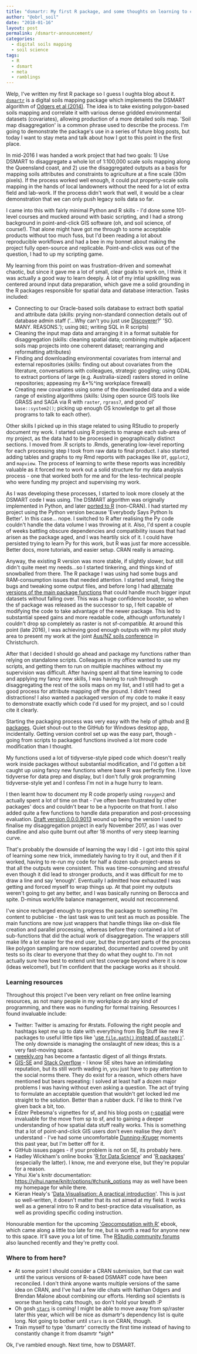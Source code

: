 ```yaml
---
title: "dsmartr: My first R package, and some thoughts on learning to code"
author: "@obrl_soil"
date: "2018-01-16"
layout: post
permalink: /dsmartr-announcement/
categories: 
  - digital soils mapping
  - soil science
tags: 
  - R
  - dsmart
  - meta
  - ramblings
---
```





Welp, I've written my first R package so I guess I oughta blog about it. [`dsmartr`](https://github.com/obrl-soil/dsmartr) is a digital soils mapping package which implements the DSMART algorithm of [Odgers et al (2014)](http://dx.doi.org/10.1016/j.geoderma.2013.09.024). The idea is to take existing polygon-based soils mapping and correlate it with various dense gridded environmental datasets (covariates), allowing production of a more detailed soils map. 'Soil map disaggregation' is a common phrase used to describe the process. I'm going to demonstrate the package's use in a series of future blog posts, but today I want to stay meta and talk about how I got to this point in the first place.

In mid-2016 I was handed a work project that had two goals: 1) Use DSMART to disaggregate a whole lot of 1:100,000 scale soils mapping along the Queensland coast, and 2) use the disaggregated outputs as a basis for mapping soils attributes and constraints to agriculture at a fine scale (30m pixels). If the process worked well enough, it could put property-scale soils mapping in the hands of local landowners without the need for a lot of extra field and lab-work. If the process didn't work that well, it would be a clear demonstration that we can only push legacy soils data so far.

I came into this with fairly minimal Python and R skills - I'd done some 101-level courses and mucked around with basic scripting, and I had a strong background in point-and-click GIS software (oh, and soil science, of course!). That alone might have got me through to some acceptable products without too much fuss, but I'd been reading a lot about reproducible workflows and had a bee in my bonnet about making the project fully open-source and replicable. Point-and-click was out of the question, I had to up my scripting game.

My learning from this point on was frustration-driven and somewhat chaotic, but since it gave me a lot of small, clear goals to work on, I think it was actually a good way to learn deeply. A lot of my intial upskilling was centered around input data preparation, which gave me a solid grounding in the R packages responsible for spatial data and database interaction. Tasks included:

  * Connecting to our Oracle-based soils database to extract both spatial and attribute data (skills: prying non-standard connection details out of database admin staff ('...Why can't you just use [Discoverer](https://gohubble.com/hubbleology/213/support-for-oracle-discoverer-has-ended-)?' 'SO. MANY. REASONS.'); using `DBI`; writing SQL in R scripts)
  * Cleaning the input map data and arranging it in a format suitable for disaggregation (skills: cleaning spatial data; combining multiple adjacent soils map projects into one coherent dataset; rearranging and reformatting attributes)
  * Finding and downloading environmental covariates from internal and external repositories (skills: finding out about covariates from the literature, conversations with colleagues, strategic googling; using GDAL to extract portions of large (e.g. Australia-sized) rasters stored in online repositories; appeasing my &*%^ing workplace firewall)
  * Creating new covariates using some of the downloaded data and a wide range of existing algorithms (skills: Using open source GIS tools like GRASS and SAGA via R with `raster`, `rgrass7`, and good ol' `base::system2()`; picking up enough OS knowledge to get all those programs to talk to each other).
  
Other skills I picked up in this stage related to using RStudio to properly document my work. I started using R projects to manage each sub-area of my project, as the data had to be processed in geographically distinct sections. I moved from .R scripts to .Rmds, generating low-level reporting for each processing step I took from raw data to final product. I also started adding tables and graphs to my Rmd reports with packages like `DT`, `ggplot2`, and `mapview`. The process of learning to write these reports was incredibly valuable as it forced me to work out a solid structure for my data analysis process - one that worked both for me and for the less-technical people who were funding my project and supervising my work.

As I was developing these processes, I started to look more closely at the DSMART code I was using. The DSMART algorithm was originally implemented in Python, and later [ported to R](https://bitbucket.org/brendo1001/dsmart) (non-CRAN). I had started my project using the Python version because 'Everybody Says Python Is Better'. In this case... nope. I switched to R after realising the Py code couldn't handle the data volume I was throwing at it. Also, I'd spent a couple of weeks battling obscure dependencies and compatibility issues that had arisen as the package aged, and I was heartily sick of it. I could have persisted trying to learn Py for this work, but R was just far more accessible. Better docs, more tutorials, and easier setup. CRAN really is amazing.

Anyway, the existing R version was more stable, if slightly slower, but still didn't quite meet my needs...so I started tinkering, and things kind of snowballed from there. The R package I was using had some bugs and RAM-consumption issues that needed attention. I started small, fixing the bugs and tweaking some output files, and before long I had [alternate versions of the main package functions](https://github.com/obrl-soil/disaggregation) that could handle much bigger input datasets without falling over. This was a huge confidence booster, so when the sf package was released as the successor to sp, I felt capable of modifying the code to take advantage of the newer package. This led to substantial speed gains and more readable code, although unfortunately I couldn't drop sp completely as raster is not sf-compatible. At around this point (late 2016), I was achieving good enough outputs with my pilot study area to present my work at the joint [Aus/NZ soils conference](https://nzsss.science.org.nz/nzasss-conference/) in Christchurch.

After that I decided I should go ahead and package my functions rather than relying on standalone scripts. Colleagues in my office wanted to use my scripts, and getting them to run on multiple machines without my supervision was difficult. After having spent all that time learning to code and applying my fancy new skills, I was having to rush through disaggregating the rest of the soils maps on my list, and I still had to get a good process for attribute mapping off the ground. I didn't need distractions! I also wanted a packaged version of my code to make it easy to demonstrate exactly which code I'd used for my project, and so I could cite it clearly.

Starting the packaging process was very easy with the help of github and [R packages](http://r-pkgs.had.co.nz/). Quiet shout-out to the GitHub for Windows desktop app, incidentally. Getting version control set up was the easy part, though - going from scripts to packaged functions involved a lot more code modification than I thought. 

My functions used a lot of tidyverse-style piped code which doesn't really work inside packages without substantial modification, and I'd gotten a bit caught up using fancy new functions where base R was perfectly fine. I love tidyverse for data prep and display, but I don't fully grok programming tidyverse-style yet and I confess I'm not in a huge hurry to learn. 

I then learnt how to document my R code properly using `roxygen2` and actually spent a lot of time on that - I've often been frustrated by other packages' docs and couldn't bear to be a hypocrite on that front. I also added quite a few functions to handle data preparation and post-processing evaluation. [Draft version 0.0.0.9013](https://github.com/obrl-soil/dsmartr/releases/tag/v0.0.0.9013) wound up being the version I used to finalise my disaggregation project in early November 2017, as I was over deadline and also quite burnt out after 18 months of very steep learning curve.

That's probably the downside of learning the way I did - I got into this spiral of learning some new trick, immediately having to try it out, and then if it worked, having to re-run my code for half a dozen sub-project-areas so that all the outputs were consistent. This was time-consuming and stressful even though it did lead to stronger products, and it was difficult for me to draw a line and say 'enough'. Eventually I admitted how exhausted I was getting and forced myself to wrap things up. At that point my outputs weren't going to get any better, and I was basically running on Berocca and spite. D-minus work/life balance management, would not reccommend.

I've since recharged enough to progress the package to something I'm content to publicise - the last task was to unit test as much as possible. The main functions are now just wrappers that handle things like on-disk file creation and parallel processing, whereas before they contained a lot of sub-functions that did the actual work of disaggregation. The wrappers still make life a lot easier for the end user, but the important parts of the process like polygon sampling are now separated, documented and covered by unit tests so its clear to everyone that they do what they ought to. I'm not actually sure how best to extend unit test coverage beyond where it is now (ideas welcome!), but I'm confident that the package works as it should.

### Learning resources

Throughout this project I've been very reliant on free online learning resources, as not many people in my workplace do any kind of programming, and there was no funding for formal training. Resources I found invaluable include:

  * Twitter: Twitter is amazing for #rstats. Following the right people and hashtags kept me up to date with everything from Big Stuff like new R packages to useful little tips like '[use `file.path()` instead of `paste0()`](https://twitter.com/bhaskar_vk/status/852180763101581312)'. The only downside is managing the onslaught of new ideas; this is a very fast-moving space.
  * [rweekly.org](https://rweekly.org/) has become a fantastic digest of all things #rstats.
  * [GIS-SE](https://gis.stackexchange.com/) and [Stack Overflow](https://stackoverflow.com/) - I know SE sites have an intimidating reputation, but its still worth wading in, you just have to pay attention to the social norms there. They do exist for a reason, which others have mentioned but bears repeating: I solved at least half a dozen major problems I was having without even asking a question. The act of trying to formulate an acceptable question that wouldn't get locked led me straight to the solution. Better than a rubber duck. I'd like to think I've given back a bit, too.
  * Edzer Pebesma's vignettes for sf, and his blog posts on [r-spatial](http://r-spatial.org/) were invaluable for the move from sp to sf, and to gaining a deeper understanding of how spatial data stuff really works. This is something that a lot of point-and-click GIS users don't even realise they don't understand - I've had some uncomfortable [Dunning-Kruger](https://en.wikipedia.org/wiki/Dunning%E2%80%93Kruger_effect) moments this past year, but I'm better off for it.
  * GitHub issues pages - if your problem is not on SE, its probably here.
  * Hadley Wickham's online books '[R for Data Science](http://r4ds.had.co.nz/)' and '[R packages](http://r-pkgs.had.co.nz/)' (especially the latter). I know, me and everyone else, but they're popular for a reason.
  *  Yihui Xie's knitr documentation: https://yihui.name/knitr/options/#chunk_options may as well have been my homepage for while there.
  * Kieran Healy's '[Data Visualisation: A practical introduction](http://socviz.co/)'. This is just so well-written, it doesn't matter that its not aimed at my field. It works well as a general intro to R and to best-practice data visualisation, as well as providing specific coding instruction.
  
Honourable mention for the upcoming ['Geocomputation with R'](https://geocompr.robinlovelace.net/) ebook, which came along a little too late for me, but is worth a read for anyone new to this space. It'll save you a lot of time. The [RStudio community forums](https://community.rstudio.com/) also launched recently and they're pretty cool.

### Where to from here?

  * At some point I should consider a CRAN submission, but that can wait until the various versions of R-based DSMART code have been reconciled. I don't think anyone wants multiple versions of the same idea on CRAN, and I've had a few idle chats with Nathan Odgers and Brendan Malone about combining our efforts. Herding soil scientists is worse than herding cats though, so don't hold your breath :P
  * Oh gosh [`stars`](https://github.com/r-spatial/stars) is coming! I might be able to move away from sp/raster later this year, which will be nice as dsmartr's dependency list is quite long. Not going to bother until `stars` is on CRAN, though.
  * Train myself to type 'dsmartr' correctly the first time instead of having to constantly change it from dsamrtr *\*sigh\**
  
Ok, I've rambled enough. Next time, how to DSMART.

